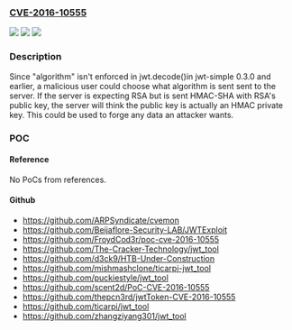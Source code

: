 ### [CVE-2016-10555](https://cve.mitre.org/cgi-bin/cvename.cgi?name=CVE-2016-10555)
![](https://img.shields.io/static/v1?label=Product&message=jwt-simple%20node%20module&color=blue)
![](https://img.shields.io/static/v1?label=Version&message=n%2Fa&color=blue)
![](https://img.shields.io/static/v1?label=Vulnerability&message=Improper%20Input%20Validation%20(CWE-20)&color=brighgreen)

### Description

Since "algorithm" isn't enforced in jwt.decode()in jwt-simple 0.3.0 and earlier, a malicious user could choose what algorithm is sent sent to the server. If the server is expecting RSA but is sent HMAC-SHA with RSA's public key, the server will think the public key is actually an HMAC private key. This could be used to forge any data an attacker wants.

### POC

#### Reference
No PoCs from references.

#### Github
- https://github.com/ARPSyndicate/cvemon
- https://github.com/Beijaflore-Security-LAB/JWTExploit
- https://github.com/FroydCod3r/poc-cve-2016-10555
- https://github.com/The-Cracker-Technology/jwt_tool
- https://github.com/d3ck9/HTB-Under-Construction
- https://github.com/mishmashclone/ticarpi-jwt_tool
- https://github.com/puckiestyle/jwt_tool
- https://github.com/scent2d/PoC-CVE-2016-10555
- https://github.com/thepcn3rd/jwtToken-CVE-2016-10555
- https://github.com/ticarpi/jwt_tool
- https://github.com/zhangziyang301/jwt_tool

